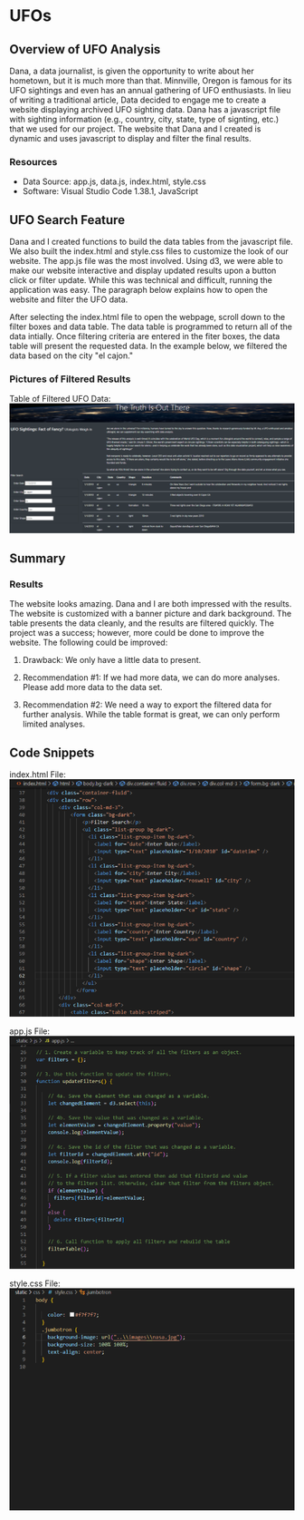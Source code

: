 # UFOs

## Overview of UFO Analysis

Dana, a data journalist, is given the opportunity to write about her hometown, but it is much more than that.  Minnville, Oregon is famous for its UFO sightings and even has an annual gathering of UFO enthusiasts.  In lieu of writing a traditional article, Data decided to engage me to create a website displaying archived UFO sighting data.  Dana has a javascript file with sighting information (e.g., country, city, state, type of signting, etc.) that we used for our project.  The website that Dana and I created is dynamic and uses javascript to display and filter the final results.
 
### Resources

* Data Source:  app.js, data.js, index.html, style.css
* Software:  Visual Studio Code 1.38.1, JavaScript 

## UFO Search Feature

Dana and I created functions to build the data tables from the javascript file.  We also built the index.html and style.css files to customize the look of our website.  The app.js file was the most involved.  Using d3, we were able to make our website interactive and display updated results upon a button click or filter update.  While this was technical and difficult, running the application was easy.  The paragraph below explains how to open the website and filter the UFO data.

After selecting the index.html file to open the webpage, scroll down to the filter boxes and data table.  The data table is programmed to return all of the data intially.  Once filtering criteria are entered in the fiter boxes, the data table will present the requested data.  In the example below, we filtered the data based on the city "el cajon."

### Pictures of Filtered Results

Table of Filtered UFO Data:
![challenge.png](Resources/challenge.png)

## Summary

### Results

The website looks amazing.  Dana and I are both impressed with the results.  The website is customized with a banner picture and dark background.  The table presents the data cleanly, and the results are filtered quickly.  The project was a success; however, more could be done to improve the website.  The following could be improved:

1.  Drawback:  We only have a little data to present.   

2.  Recommendation #1:  If we had more data, we can do more analyses.  Please add more data to the data set.

3.  Recommendation #2:  We need a way to export the filtered data for further analysis.  While the table format is great, we can only perform limited analyses.

## Code Snippets

index.html File:
![fupdateI.png](Resources/fupdateI.png)

app.js File:
![fupdate.png](Resources/fupdate.png)

style.css File:
![style.png](Resources/style.png)